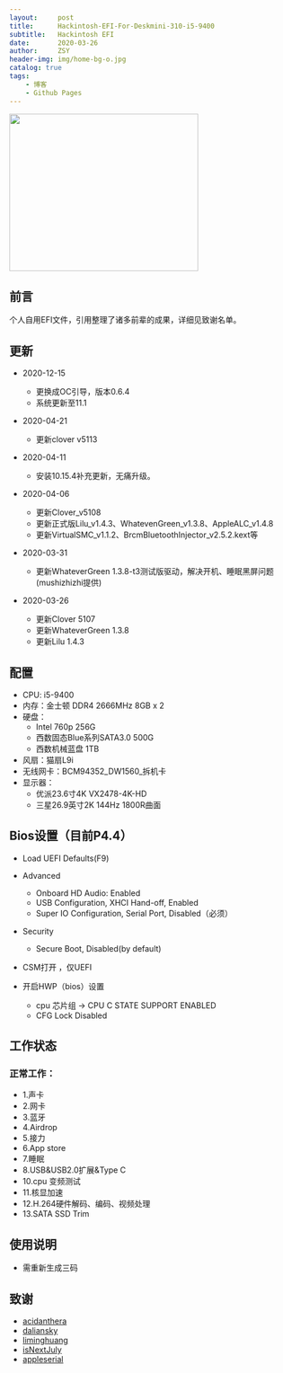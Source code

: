 ```yaml
---
layout:     post
title:      Hackintosh-EFI-For-Deskmini-310-i5-9400
subtitle:   Hackintosh EFI
date:       2020-03-26
author:     ZSY
header-img: img/home-bg-o.jpg
catalog: true
tags:
    - 博客
    - Github Pages
---
```


<img src="https://github.com/zsyshuyang/Hackintosh-EFI-For-Deskmini-310-i5-9400-DW1560/blob/master/DeskMini-310.png" width="336" height="280" />

## 前言

个人自用EFI文件，引用整理了诸多前辈的成果，详细见致谢名单。

## 更新

- 2020-12-15
    - 更换成OC引导，版本0.6.4
    - 系统更新至11.1

- 2020-04-21
    - 更新clover v5113

- 2020-04-11
    - 安装10.15.4补充更新，无痛升级。
    
- 2020-04-06
    - 更新Clover_v5108
    - 更新正式版Lilu_v1.4.3、WhatevenGreen_v1.3.8、AppleALC_v1.4.8
    - 更新VirtualSMC_v1.1.2、BrcmBluetoothInjector_v2.5.2.kext等

- 2020-03-31     
    - 更新WhateverGreen 1.3.8-t3测试版驱动，解决开机、睡眠黑屏问题(mushizhizhi提供)

 - 2020-03-26     
    - 更新Clover 5107   
    - 更新WhateverGreen 1.3.8
    - 更新Lilu 1.4.3

## 配置

 - CPU: i5-9400
 - 内存：金士顿 DDR4 2666MHz 8GB x 2
 - 硬盘：
      - Intel 760p 256G 
      - 西数固态Blue系列SATA3.0  500G  
      - 西数机械蓝盘 1TB 
 - 风扇：猫扇L9i
 - 无线网卡：BCM94352_DW1560_拆机卡
 - 显示器：
    - 优派23.6寸4K VX2478-4K-HD
    - 三星26.9英寸2K 144Hz 1800R曲面

## Bios设置（目前P4.4）

- Load UEFI Defaults(F9)
- Advanced
    - Onboard HD Audio: Enabled
    - USB Configuration, XHCI Hand-off, Enabled
    - Super IO Configuration, Serial Port, Disabled（必须）
- Security 
    - Secure Boot, Disabled(by default)
- CSM打开 ，仅UEFI

- 开启HWP（bios）设置
   - cpu 芯片组 -> CPU C STATE SUPPORT  ENABLED
   - CFG Lock   Disabled

## 工作状态

### 正常工作：

- 1.声卡 
- 2.网卡 
- 3.蓝牙 
- 4.Airdrop  
- 5.接力 
- 6.App store  
- 7.睡眠 
- 8.USB&USB2.0扩展&Type C    
- 10.cpu 变频测试 
- 11.核显加速 
- 12.H.264硬件解码、编码、视频处理
- 13.SATA SSD Trim

## 使用说明

- 需重新生成三码

## 致谢

 - [acidanthera](https://github.com/acidanthera)
 - [daliansky](https://github.com/daliansky/)
 - [liminghuang](https://github.com/liminghuang/)
 - [isNextJuly](https://github.com/isNextJuly/)
 - [appleserial](https://github.com/appleserial/DeskMini)






















